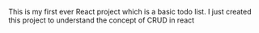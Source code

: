 This is my first ever React project which is a basic todo list. I just created this project to understand the concept of CRUD in react
